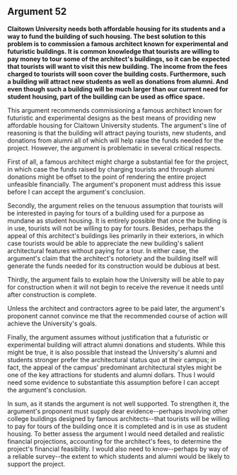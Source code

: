 
Argument 52
---------------------------

**Claitown University needs both affordable housing for its students and a way to fund the
building of such housing. The best solution to this problem is to commission a famous architect
known for experimental and futuristic buildings. It is common knowledge that tourists are
willing to pay money to tour some of the architect's buildings, so it can be expected that
tourists will want to visit this new building. The income from the fees charged to tourists will
soon cover the building costs. Furthermore, such a building will attract new students as well as
donations from alumni. And even though such a building will be much larger than our current
need for student housing, part of the building can be used as office space.**

This argument recommends commissioning a famous architect known for futuristic and
experimental designs as the best means of providing new affordable housing for Claitown
University students. The argument's line of reasoning is that the building will attract paying
tourists, new students, and donations from alumni all of which will help raise the funds
needed for the project. However, the argument is problematic in several critical respects.

First of all, a famous architect might charge a substantial fee for the project, in which case
the funds raised by charging tourists and through alumni donations might be offset to the point
of rendering the entire project unfeasible financially. The argument's proponent must address
this issue before I can accept the argument's conclusion.

Secondly, the argument relies on the tenuous assumption that tourists will be interested in
paying for tours of a building used for a purpose as mundane as student housing. It is entirely
possible that once the building is in use, tourists will not be willing to pay for tours. Besides,
perhaps the appeal of this architect's buildings lies primarily in their exteriors, in which case
tourists would be able to appreciate the new building's salient architectural features without
paying for a tour. In either case, the argument's claim that the architect's notoriety and the
building itself will generate the funds needed for its construction would be dubious at best.

Thirdly, the argument fails to explain how the University will be able to pay for construction
when it will not begin to receive the revenue it needs until after construction is complete.

Unless the architect and contractors agree to be paid later, the argument's proponent cannot
convince me that the recommended course of action will achieve the University's goals.

Finally, the argument assumes without justification that a futuristic or experimental building
will attract alumni donations and students. While this might be true, it is also possible that
instead the University's alumni and students stronger prefer the architectural status quo at
their campus; in fact, the appeal of the campus' predominant architectural styles might be one
of the key attractions for students and alumni dollars. Thus I would need some evidence to
substantiate this assumption before I can accept the argument's conclusion.

In sum, as it stands the argument is not well supported. To strengthen it, the argument's
proponent must supply dear evidence--perhaps involving other college buildings designed by
famous architects--that tourists will be willing to pay for tours of the building once it is
completed and is in use as student housing. To better assess the argument I would need
detailed and realistic financial projections, accounting for the architect's fees, to determine the
project's financial feasibility. I would also need to know--perhaps by way of a reliable
survey--the extent to which students and alumni would be likely to support the project.

